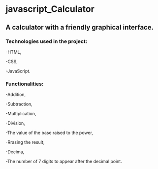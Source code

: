 # javascript_Calculator

## A calculator with a friendly graphical interface.

### Technologies used in the project:

-HTML,

-CSS,

-JavaScript.

### Functionalities:

-Addition,

-Subtraction,

-Multiplication,

-Division,

-The value of the base raised to the power,

-Rrasing the result,

-Decima,

-The number of 7 digits to appear after the decimal point.
